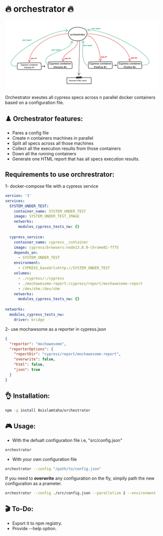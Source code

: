 # 🔥 orchestrator 🔥
![orchestrator](digram.png)

Orchestrator exeutes all cypress specs across n parallel docker containers based on a configuration file.

## ♟️ Orchestrator features:

* Pares a config file 
* Create n containers machines  in parallel
* Split all specs across all those machines 
* Collect all the execution results from those containers 
* Down all the running containers
* Generate one HTML report that has all specs execution results. 

## Requirements to use orchrestrator:
1- docker-compose file with a cypress service
```yml
version: '3'
services:
  SYSTEM_UNDER_TEST:
    container_name: SYSTEM_UNDER_TEST
    image: SYSTEM_UNDER_TEST_IMAGE
    networks:
      modules_cypress_tests_nw: {}

  cypress_service:
    container_name: cypress__container
    image: cypress/browsers:node13.8.0-chrome81-ff75
    depends_on:
      - SYSTEM_UNDER_TEST
    environment:
      - CYPRESS_baseUrl=http://SYSTEM_UNDER_TEST
    volumes:
      - ./cypress/:/cypress
      - ./mochawesome-report:/cypress/report/mochawesome-report
      - /dev/shm:/dev/shm
    networks:
      modules_cypress_tests_nw: {}

networks:
  modules_cypress_tests_nw:
    driver: bridge

```
2- use mochawsome as a reporter in cypress.json
```json
{
  "reporter": "mochawesome",
  "reporterOptions": {
    "reportDir": "cypress/report/mochawesome-report",
    "overwrite": false,
    "html": false,
    "json": true
  }
}
```


## 👌 Installation:

```bash
npm -g install 0xislamtaha/orchestrator
```

## 🎮 Usage:

* With the defualt configuration file i.e, "src/config.json"
```bash
orchestrator
```

* With your own configuration file
```bash
orchestrator --config "/path/to/config.json"
```

If you need to **overwrite** any configuration on the fly, simplly path the new configuration as a prameter.
```bash
orchestrator --config ./src/config.json --parallelizm 2 --environment '{"DOCKER_TAG":"master_283"}' --browsers "[chrome, firefox]"
```

## 🎬 To-Do:

* Export it to npm registry.
* Provide --help option.
